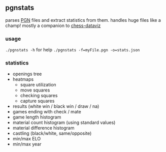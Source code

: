 pgnstats
--------

parses [PGN](https://en.wikipedia.org/wiki/Portable_Game_Notation) files and extract statistics from them. handles huge files like a champ! mostly a companion to [chess-dataviz](https://github.com/ebemunk/chess-dataviz)

### usage
`./pgnstats -h` for help
`./pgnstats -f=myFile.pgn -o=stats.json`

### statistics
* openings tree
* heatmaps
	* square utilization
	* move squares
	* checking squares
	* capture squares
* results (white win / black win / draw / na)
* games ending with check / mate
* game length histogram
* material count histogram (using standard values)
* material difference histogram
* castling (black/white, same/opposite)
* min/max ELO
* min/max year
